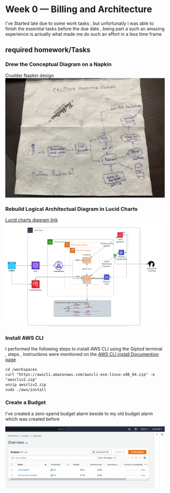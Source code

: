 # Week 0 — Billing and Architecture
I've Started late due to some work tasks , but unfortunatly i was able to finish the essential tasks before the due date , being part a such an amazing experience is actually what made me do such an effort in a less time frame  
## required homework/Tasks


### Drew the Conceptual Diagram on a Napkin
Crudder Napkin design 
![Napkin Design](Assets/Napkin%20design.jpeg)

### Rebuild Logical Architectual Diagram in Lucid Charts 
[Lucid charts diagram link](https://lucid.app/lucidchart/85c6d8fc-2c57-4396-af11-61d7b74e7056/edit?viewport_loc=-213%2C-1294%2C2415%2C1252%2C0_0&invitationId=inv_9fed178f-ed26-4556-8470-7d7645f5984b)
![Proof of Rebuild for the Digram](Assets/Cruddur-Architecture-Recreation-Diagram.png)

### Install AWS CLI 

I performed the following steps to install AWS CLI using the Giptod terminal , steps , Instructions were mentioned on the [AWS CLI install Documention page](https://docs.aws.amazon.com/cli/latest/userguide/getting-started-install.html)

```
cd /workspaces
curl "https://awscli.amazonaws.com/awscli-exe-linux-x86_64.zip" -o "awscliv2.zip"
unzip awscliv2.zip
sudo ./aws/install

```


### Create a Budget

I've created a zero-spend budget alarm beside to my old budget alarm which was created before 

![Budget alarm proof](Assets/Budget.png)

